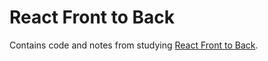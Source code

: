 # React Front to Back

Contains code and notes from studying [React Front to Back](https://www.packtpub.com/application-development/react-front-back-video).
